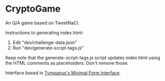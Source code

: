 CryptoGame
==========

An Q/A game based on TweetNaCl.

Instructions to generating index.html:

1. Edit "dev/challenge-data.json"
2. Run "dev/generate-script-tags.js"

Keep note that the generate-script-tags.js script updates index.html
using the HTML comments as placeholders. Don't remove those.

Interface based in [Tympanus's Minimal Form Interface](http://tympanus.net/Development/MinimalForm/).